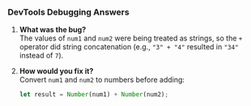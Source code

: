 
### DevTools Debugging Answers
1. **What was the bug?**  
   The values of `num1` and `num2` were being treated as strings, so the `+` operator did string concatenation (e.g., `"3" + "4"` resulted in `"34"` instead of `7`).

2. **How would you fix it?**  
   Convert `num1` and `num2` to numbers before adding:
   ```js
   let result = Number(num1) + Number(num2);